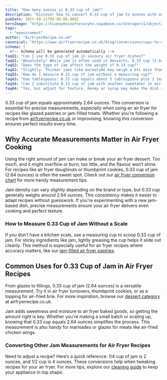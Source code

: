 ```yaml
---
title: "How many ounces is 0.33 cup of jam?"
description: "Discover how to convert 0.33 cup of jam to ounces with our easy guide. Perfect for air fryer recipes and precise measurements!"
pubDate: 2025-08-11T00:00:00.000Z
heroImage: "https://klueoymssxwfnxsvcyhv.supabase.co/storage/v1/object/public/Shmucket/how-many-ounces-is-0-33-cup-of-jam.webp"
tags:
  - "measurement"
author: "AirFryerRecipe.co.uk"
canonical: "https://www.airfryerrecipe.co.uk/blog/conversions/cups-to-ounces/how-many-ounces-is-0-33-cup-of-jam"
schema: |
  <!-- Schema will be generated automatically -->
faqQ1: "Can I use 0.33 cup of jam in savoury air fryer dishes?"
faqA1: "Absolutely! While jam is often used in desserts, 0.33 cup (2.64 ounces) can add a sweet glaze to air-fried meats like chicken or pork. Just balance it with savoury spices for a delicious contrast."
faqQ2: "Does the type of jam affect the weight of 0.33 cup?"
faqA2: "Slightly. Thicker jams like marmalade may weigh a bit more than runny preserves, but 0.33 cup generally stays close to 2.64 ounces. For precision, weigh it if your recipe is sensitive."
faqQ3: "How do I measure 0.33 cup of jam without a measuring cup?"
faqA3: "Use tablespoons: 0.33 cup equals about 5 tablespoons plus 1 teaspoon. This hack works well for small batches of air fryer recipes where exact amounts matter."
faqQ4: "Can I substitute 0.33 cup of jam with another sweetener in air fryer recipes?"
faqA4: "Yes, but adjust for texture. Honey or syrup may make the dish stickier, while fruit puree could add moisture. Start with less and tweak to match the consistency of 0.33 cup of jam."
---
```

<p>0.33 cup of jam equals approximately 2.64 ounces. This conversion is essential for precise measurements, especially when using an air fryer for recipes like glazed pastries or jam-filled treats. Whether you're following a recipe from <a href=https://www.airfryerrecipe.co.uk>airfryerrecipe.co.uk</a> or improvising, knowing this conversion ensures perfect results every time.</p>  

<h2>Why Accurate Measurements Matter in Air Fryer Cooking</h2>  
<p>Using the right amount of jam can make or break your air fryer dessert. Too much, and it might overflow or burn; too little, and the flavour won’t shine. For recipes like air fryer doughnuts or thumbprint cookies, 0.33 cup of jam (2.64 ounces) is often the sweet spot. Check out our <a href=https://www.airfryerrecipe.co.uk/air-fryer-conversion-chart>air fryer conversion chart</a> for more handy measurement tips.</p>  

<p>Jam density can vary slightly depending on the brand or type, but 0.33 cup generally weighs around 2.64 ounces. This consistency makes it easier to adapt recipes without guesswork. If you're experimenting with a new jam-based dish, precise measurements ensure your air fryer delivers even cooking and perfect texture.</p>  

<h3>How to Measure 0.33 Cup of Jam Without a Scale</h3>  
<p>If you don’t have a kitchen scale, use a measuring cup to scoop 0.33 cup of jam. For sticky ingredients like jam, lightly greasing the cup helps it slide out cleanly. This method is especially useful for air fryer recipes where accuracy matters, like our <a href=https://www.airfryerrecipe.co.uk/recipes>jam-filled air fryer pastries</a>.</p>  

<h2>Common Uses for 0.33 Cup of Jam in Air Fryer Recipes</h2>  
<p>From glazes to fillings, 0.33 cup of jam (2.64 ounces) is a versatile measurement. Try it in air fryer turnovers, thumbprint cookies, or as a topping for air-fried brie. For more inspiration, browse our <a href=https://www.airfryerrecipe.co.uk/recipe-category/dessert>dessert category</a> at airfryerrecipe.co.uk.</p>  

<p>Jam adds sweetness and moisture to air fryer baked goods, so getting the amount right is key. Whether you're making a small batch or scaling up, knowing that 0.33 cup equals 2.64 ounces simplifies the process. This measurement is also handy for marinades or glazes for meats like air-fried chicken wings.</p>  

<h3>Converting Other Jam Measurements for Air Fryer Recipes</h3>  
<p>Need to adjust a recipe? Here’s a quick reference: 1/4 cup of jam is 2 ounces, and 1/2 cup is 4 ounces. These conversions help when tweaking recipes for your air fryer. For more tips, explore our <a href=https://www.airfryerrecipe.co.uk/air-fryer-cleaner>cleaning guide</a> to keep your appliance in top shape.</p>
